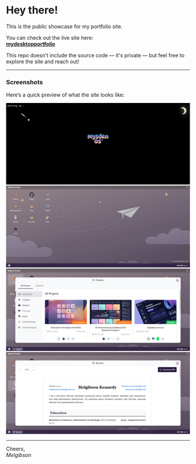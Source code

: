 # Hey there!

This is the public showcase for my portfolio site.

You can check out the live site here:  
**[mydesktopportfolio](https://mydesktopportfolio.netlify.app/)**

This repo doesn't include the source code — it's private — but feel free to explore the site and reach out!

---

### Screenshots

Here’s a quick preview of what the site looks like:

![Screenshot 1](assets/screenshot1.PNG)
![Screenshot 2](assets/screenshot2.PNG)
![Screenshot 3](assets/screenshot3.PNG)
![Screenshot 4](assets/screenshot4.PNG)

---

Cheers,  
*Melgibson*
